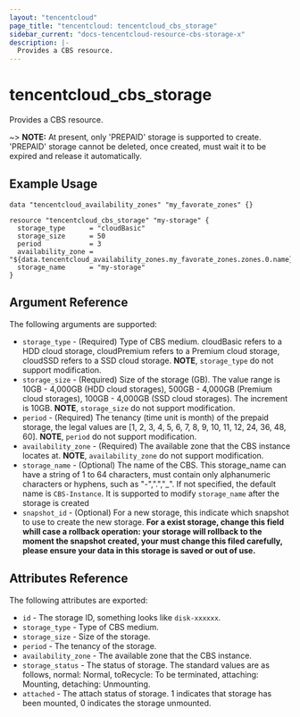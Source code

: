 ```yaml
---
layout: "tencentcloud"
page_title: "tencentcloud: tencentcloud_cbs_storage"
sidebar_current: "docs-tencentcloud-resource-cbs-storage-x"
description: |-
  Provides a CBS resource.
---
```


# tencentcloud_cbs_storage

Provides a CBS resource.

~> **NOTE:** At present, only 'PREPAID' storage is supported to create. 'PREPAID' storage cannot be deleted, once created, must wait it to be expired and release it automatically.

## Example Usage

```hcl
data "tencentcloud_availability_zones" "my_favorate_zones" {}

resource "tencentcloud_cbs_storage" "my-storage" {
  storage_type      = "cloudBasic"
  storage_size      = 50
  period            = 3
  availability_zone = "${data.tencentcloud_availability_zones.my_favorate_zones.zones.0.name}"
  storage_name      = "my-storage"
}
```

## Argument Reference

The following arguments are supported:

* `storage_type` - (Required) Type of CBS medium. cloudBasic refers to a HDD cloud storage, cloudPremium refers to a Premium cloud storage, cloudSSD refers to a SSD cloud storage. **NOTE**, `storage_type` do not support modification.
* `storage_size` - (Required) Size of the storage (GB). The value range is 10GB - 4,000GB (HDD cloud storages), 500GB - 4,000GB (Premium cloud storages), 100GB - 4,000GB (SSD cloud storages). The increment is 10GB. **NOTE**,  `storage_size` do not support modification.
* `period` - (Required) The tenancy (time unit is month) of the prepaid storage, the legal values are [1, 2, 3, 4, 5, 6, 7, 8, 9, 10, 11, 12, 24, 36, 48, 60]. **NOTE**, `period` do not support modification.
* `availability_zone` - (Required) The available zone that the CBS instance locates at. **NOTE**, `availability_zone` do not support modification.
* `storage_name` - (Optional) The name of the CBS. This storage_name can have a string of 1 to 64 characters, must contain only alphanumeric characters or hyphens, such as "-",".","_". If not specified, the default name is `CBS-Instance`. It is supported to modify `storage_name` after the storage is created
* `snapshot_id` - (Optional) For a new storage, this indicate which snapshot to use to create the new storage. **For a exist storage, change this field whill case a rollback operation: your storage will rollback to the moment the snapshot created, your must change this filed carefully, please ensure your data in this storage is saved or out of use.**


## Attributes Reference

The following attributes are exported:

* `id` - The storage ID, something looks like `disk-xxxxxx`.
* `storage_type` - Type of CBS medium.
* `storage_size` - Size of the storage.
* `period` - The tenancy of the storage.
* `availability_zone` - The available zone that the CBS instance.
* `storage_status` - The status of storage. The standard values are as follows, normal: Normal, toRecycle: To be terminated, attaching: Mounting, detaching: Unmounting.
* `attached` - The attach status of storage. 1 indicates that storage has been mounted, 0 indicates the storage unmounted.

